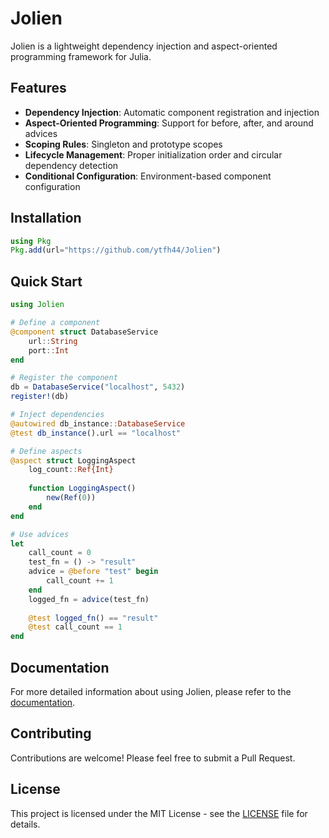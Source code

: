 # Jolien

Jolien is a lightweight dependency injection and aspect-oriented programming framework for Julia.

## Features

- **Dependency Injection**: Automatic component registration and injection
- **Aspect-Oriented Programming**: Support for before, after, and around advices
- **Scoping Rules**: Singleton and prototype scopes
- **Lifecycle Management**: Proper initialization order and circular dependency detection
- **Conditional Configuration**: Environment-based component configuration

## Installation

```julia
using Pkg
Pkg.add(url="https://github.com/ytfh44/Jolien")
```

## Quick Start

```julia
using Jolien

# Define a component
@component struct DatabaseService
    url::String
    port::Int
end

# Register the component
db = DatabaseService("localhost", 5432)
register!(db)

# Inject dependencies
@autowired db_instance::DatabaseService
@test db_instance().url == "localhost"

# Define aspects
@aspect struct LoggingAspect
    log_count::Ref{Int}
    
    function LoggingAspect()
        new(Ref(0))
    end
end

# Use advices
let
    call_count = 0
    test_fn = () -> "result"
    advice = @before "test" begin
        call_count += 1
    end
    logged_fn = advice(test_fn)
    
    @test logged_fn() == "result"
    @test call_count == 1
end
```

## Documentation

For more detailed information about using Jolien, please refer to the [documentation](docs/src/index.md).

## Contributing

Contributions are welcome! Please feel free to submit a Pull Request.

## License

This project is licensed under the MIT License - see the [LICENSE](LICENSE) file for details. 